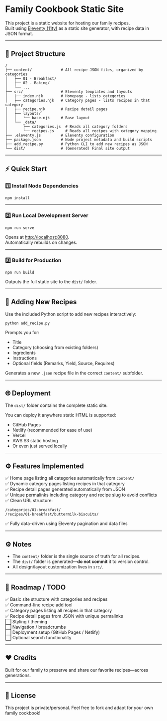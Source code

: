 # Family Cookbook Static Site

This project is a static website for hosting our family recipes.  
Built using [Eleventy (11ty)](https://www.11ty.dev/) as a static site generator, with recipe data in JSON format.

---

## 📂 Project Structure

```
/
├── content/             # All recipe JSON files, organized by categories
│   ├── 01 - Breakfast/
│   ├── 02 - Baking/
│   └── ...
├── src/                 # Eleventy templates and layouts
│   ├── index.njk        # Homepage - lists categories
│   ├── categories.njk   # Category pages - lists recipes in that category
│   ├── recipe.njk       # Recipe detail pages
│   ├── layouts/
│   │   └── base.njk     # Base layout
│   └── _data/
│       ├── categories.js  # Reads all category folders
│       └── recipes.js     # Reads all recipes with category mapping
├── .eleventy.js         # Eleventy configuration
├── package.json         # Node project metadata and build scripts
├── add_recipe.py        # Python CLI to add new recipes as JSON
└── dist/                # (Generated) Final site output
```

---

## ⚡️ Quick Start

### 1️⃣ Install Node Dependencies

```
npm install
```

---

### 2️⃣ Run Local Development Server

```
npm run serve
```

Opens at [http://localhost:8080](http://localhost:8080).  
Automatically rebuilds on changes.

---

### 3️⃣ Build for Production

```
npm run build
```

Outputs the full static site to the `dist/` folder.

---

## 🥣 Adding New Recipes

Use the included Python script to add new recipes interactively:

```
python add_recipe.py
```

Prompts you for:
- Title
- Category (choosing from existing folders)
- Ingredients
- Instructions
- Optional fields (Remarks, Yield, Source, Requires)

Generates a new `.json` recipe file in the correct `content/` subfolder.

---

## 🌐 Deployment

The `dist/` folder contains the complete static site.

You can deploy it anywhere static HTML is supported:

- GitHub Pages
- Netlify (recommended for ease of use)
- Vercel
- AWS S3 static hosting
- Or even just served locally

---

## ⚙️ Features Implemented

✅ Home page listing all categories automatically from `content/`  
✅ Dynamic category pages listing recipes in that category  
✅ Recipe detail pages generated automatically from JSON  
✅ Unique permalinks including category and recipe slug to avoid conflicts  
✅ Clean URL structure:

```
/categories/01-breakfast/
/recipes/01-breakfast/buttermilk-biscuits/
```

✅ Fully data-driven using Eleventy pagination and data files

---

## ⚙️ Notes

- The `content/` folder is the single source of truth for all recipes.  
- The `dist/` folder is generated—**do not commit** it to version control.  
- All design/layout customization lives in `src/`.

---

## 🚀 Roadmap / TODO

✅ Basic site structure with categories and recipes  
✅ Command-line recipe add tool  
✅ Category pages listing all recipes in that category  
✅ Recipe detail pages from JSON with unique permalinks  
⬜️ Styling / theming  
⬜️ Navigation / breadcrumbs  
⬜️ Deployment setup (GitHub Pages / Netlify)  
⬜️ Optional search functionality  

---

## ❤️ Credits

Built for our family to preserve and share our favorite recipes—across generations.

---

## 📜 License

This project is private/personal. Feel free to fork and adapt for your own family cookbook!

